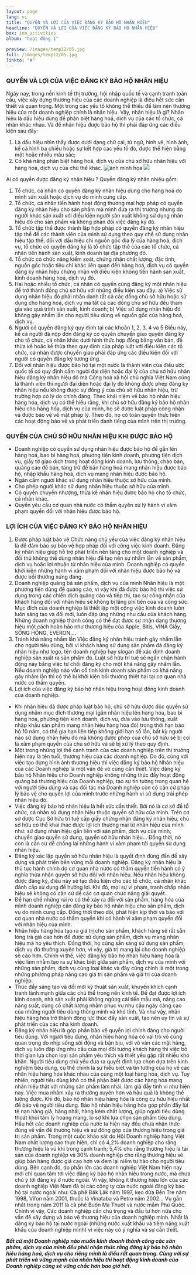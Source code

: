 ```yaml
---
layout: page
lang: vi
title: "QUYỀN VÀ LỢI CỦA VIỆC ĐĂNG KÝ BẢO HỘ NHÃN HIỆU"
headline: "QUYỀN VÀ LỢI CỦA VIỆC ĐĂNG KÝ BẢO HỘ NHÃN HIỆU"
box: inn_activities
album: "hoạt động 1"

preview: /images/temp12/05.jpg
full: /images/temp12/05.jpg
linkto: "#"
---
```


### QUYỀN VÀ LỢI CỦA VIỆC ĐĂNG KÝ BẢO HỘ NHÃN HIỆU
Ngày nay, trong nền kinh tế thị trường, hội nhập quốc tế và cạnh tranh toàn cầu, việc xây dựng thương hiệu của các doanh nghiệp là điều hết sức cần thiết và quan trọng. Một trong các yếu tố không thể thiếu để làm nên thương hiệu của một doanh nghiệp chính là nhãn hiệu.
Vậy, nhãn hiệu là gì? Nhãn hiệu là dấu hiệu dùng để phân biệt hàng hoá, dịch vụ của các tổ chức, cá nhân khác nhau.
Và để nhãn hiệu được bảo hộ thì phải đáp ứng các điều kiện sau đây:
1. Là dấu hiệu nhìn thấy được dưới dạng chữ cái, từ ngữ, hình vẽ, hình ảnh, kể cả hình ba chiều hoặc sự kết hợp các yếu tố đó, được thể hiện bằng một hoặc nhiều mầu sắc;
2. Có khả năng phân biệt hàng hoá, dịch vụ của chủ sở hữu nhãn hiệu với hàng hoá, dịch vụ của chủ thể khác.
![ảnh minh họa](https://mail.google.com/mail/u/0/#inbox/15dca51693ebec00?projector=1)
![](vidu-nhanhieu.jpg)   

Ai có quyền được đăng ký nhãn hiệu ? Quyền đăng ký nhãn nhiệu gồm:
1. Tổ chức, cá nhân có quyền đăng ký nhãn hiệu dùng cho hàng hoá do mình sản xuất hoặc dịch vụ do mình cung cấp.
2. Tổ chức, cá nhân tiến hành hoạt động thương mại hợp pháp có quyền đăng ký nhãn hiệu cho sản phẩm mà mình đưa ra thị trường nhưng do người khác sản xuất với điều kiện người sản xuất không sử dụng nhãn hiệu đó cho sản phẩm và không phản đối việc đăng ký đó.
3. Tổ chức tập thể được thành lập hợp pháp có quyền đăng ký nhãn hiệu tập thể để các thành viên của mình sử dụng theo quy chế sử dụng nhãn hiệu tập thể; đối với dấu hiệu chỉ nguồn gốc địa lý của hàng hoá, dịch vụ, tổ chức có quyền đăng ký là tổ chức tập thể của các tổ chức, cá nhân tiến hành sản xuất, kinh doanh tại địa phương đó.
4. Tổ chức có chức năng kiểm soát, chứng nhận chất lượng, đặc tính, nguồn gốc hoặc tiêu chí khác liên quan đến hàng hoá, dịch vụ có quyền đăng ký nhãn hiệu chứng nhận với điều kiện không tiến hành sản xuất, kinh doanh hàng hoá, dịch vụ đó.
5. Hai hoặc nhiều tổ chức, cá nhân có quyền cùng đăng ký một nhãn hiệu để trở thành đồng chủ sở hữu với những điều kiện sau đây:
a) Việc sử dụng nhãn hiệu đó phải nhân danh tất cả các đồng chủ sở hữu hoặc sử dụng cho hàng hoá, dịch vụ mà tất cả các đồng chủ sở hữu đều tham gia vào quá trình sản xuất, kinh doanh; 
b) Việc sử dụng nhãn hiệu đó không gây nhầm lẫn cho người tiêu dùng về nguồn gốc của hàng hoá, dịch vụ.
6. Người có quyền đăng ký quy định tại các khoản 1, 2, 3, 4 và 5 Điều này, kể cả người đã nộp đơn đăng ký có quyền chuyển giao quyền đăng ký cho tổ chức, cá nhân khác dưới hình thức hợp đồng bằng văn bản, để thừa kế hoặc kế thừa theo quy định của pháp luật với điều kiện các tổ chức, cá nhân được chuyển giao phải đáp ứng các điều kiện đối với người có quyền đăng ký tương ứng.
7. Đối với nhãn hiệu được bảo hộ tại một nước là thành viên của điều ước quốc tế có quy định cấm người đại diện hoặc đại lý của chủ sở hữu nhãn hiệu đăng ký nhãn hiệu đó mà Cộng hoà xã hội chủ nghĩa Việt Nam cũng là thành viên thì người đại diện hoặc đại lý đó không được phép đăng ký nhãn hiệu nếu không được sự đồng ý của chủ sở hữu nhãn hiệu, trừ trường hợp có lý do chính đáng.
Theo khái niệm về bảo hộ nhãn hiệu hàng hóa, dịch vụ có thể hiểu rằng, khi chủ sở hữu đăng ký bảo hộ nhãn hiệu cho hàng hóa, dịch vụ của mình, họ sẽ được luật pháp công nhận và được bảo vệ về mặt pháp lý. Theo đó, họ có toàn quyền thực hiện các hoạt động bảo vệ và phát triển danh tiếng của mình trên thị trường. 


### QUYỀN CỦA CHỦ SỞ HỮU NHÃN HIỆU KHI ĐƯỢC BẢO HỘ

- Doanh nghiệp có quyền sử dụng nhãn hiệu được bảo hộ để gắn lên hàng hoá, bao bì hàng hoá, phương tiện kinh doanh, phương tiện dịch vụ, giấy tờ giao dịch trong hoạt động kinh doanh, lưu thông, chào bán, quảng cáo để bán, tàng trữ để bán hàng hoá mang nhãn hiệu được bảo hộ, nhập khẩu hàng hoá, dịch vụ mang nhãn hiệu được bảo hộ.
- Ngăn cấm người khác sử dụng nhãn hiệu thuộc sở hữu của mình.
- Cho phép người khác sử dụng nhãn hiệu thuộc sở hữu của mình.
- Có quyền chuyển nhượng, thừa kế nhãn hiệu được bảo hộ cho tổ chức, cá nhân khác. 
- Quyền yêu cầu cơ quan nhà nước có thẩm quyền xử lý hành vi xâm phạm quyền đối với nhãn hiệu được bảo hộ.


### LỢI ÍCH CỦA VIỆC ĐĂNG KÝ BẢO HỘ NHÃN HIỆU
1. Được pháp luật bảo vệ
Chức năng chủ yếu của việc đăng ký nhãn hiệu là để đảm bảo sự bảo vệ hợp pháp đối với công việc kinh doanh. Đăng ký nhãn hiệu giúp hỗ trợ phát triển nền tảng cho một doanh nghiệp và đối thủ không thể dùng nhãn hiệu để tạo nên sự nhầm lẫn về sản phẩm, dịch vụ hoặc lợi nhuận từ nhãn hiệu của mình. Doanh nghiệp có quyền khởi kiện những hành vi xâm phạm đối với nhãn hiệu được bảo hộ và được bồi thường xứng đáng.
2. Doanh nghiệp quảng bá sản phẩm, dịch vụ của mình
Nhãn hiệu là một phương tiện dùng để quảng cáo, vì vậy khi đã được bảo hộ thì việc sử dụng trong các chiến dịch quảng cáo và tiếp thị, tạo sự công nhận của khách hàng đối với nhãn hiệu sẽ không bị lãng phí tiền của và công sức. Mục đích của doanh nghiệp là thiết lập một công việc kinh doanh luôn luôn sáng tạo và đổi mới, luôn đáp ứng những nhu cầu của khách hàng. Những doanh nghiệp thành công có thể đạt được sự nhận dạng thương hiệu một cách hoàn hảo như thương hiệu của Apple, Bitis, VINA Giầy, SÔNG HỒNG, EVERON....
3. Tránh khả năng nhầm lẫn 
Việc đăng ký nhãn hiệu tránh gây nhầm lẫn cho người tiêu dùng, bởi vì khách hàng sử dụng sản phẩm đã đăng ký nhãn hiệu như logo, tên doanh nghiệp hay slogan để xác định doanh nghiệp sản xuất ra sản phẩm đó. Luật sở hữu trí tuệ sẽ ngăn chặn hành động này bằng việc từ chối đăng ký cho một khả năng gây nhầm lẫn. Nếu doanh nghiệp nào vẫn cố tình kinh doanh sản phẩm có khả năng gây nhầm lẫn thì có thể bị khởi kiện bồi thường thiệt hại tại cơ quan nhà nước có thầm quyền.
4. Lợi ích của việc đăng ký bảo hộ nhãn hiệu trong hoạt đông kinh doanh của doanh nghiệp.
- Khi nhãn hiệu đã được pháp luật bảo hộ, chủ sở hữu được độc quyền sử dụng nhằm mục đích thương mại (gắn nhãn hiệu lên hàng hóa, bao bì hàng hóa, phương tiện kinh doanh, dịch vụ, đưa vào lưu thông, xuất nhập khẩu sản phẩm mang nhãn hiệu hàng hóa đó) trong thời hạn bảo hộ 10 năm, có thể gia hạn liên tiếp không giới hạn số lần, bất kỳ người nào sử dụng nhãn hiệu đó mà không được phép của chủ sở hữu sẽ bị coi là xâm phạm quyền của chủ sở hữu và sẽ bị xử lý theo quy định.
- Một trong những lợi thế cạnh tranh của các doanh nghiệp trên thị trường hiện nay là tên tuổi, thương hiệu của các doanh nghiệp. Do đó, cùng với việc tạo dựng hình ảnh thương hiệu thì việc đăng ký bảo hộ Nhãn hiệu của các Doanh nghiệp là một vấn đề vô cùng cần thiết. Việc đăng ký bảo hộ Nhãn hiệu cho Doanh nghiệp không những thúc đầy hoạt động quảng bá thương hiệu của Doanh nghiệp, tạo sự tin tưởng trong quan hệ với người tiêu dùng và các đối tác mà Doanh nghiệp còn có căn cứ pháp lý bảo vệ cho quyền lợi của mình trước những hành vi sử dụng trái phép nhãn hiệu đó.
- Việc đăng ký bảo hộ nhãn hiệu là hết sức cần thiết. Bởi nó là cơ sở để tổ chức, cá nhân sử dụng nhãn hiệu thuộc quyền sở hữu của mình. Trên cơ sở được Cục Sở hữu trí tuệ cấp giấy chứng nhận đăng ký nhãn hiệu, chủ sở hữu có thể khai thác được lợi ích thương mại từ  nhãn hiệu của mình như: sử dụng nhãn hiệu gắn liền với sản phẩm, dịch vụ của mình; chuyển giao quyền sử dụng, quyền sở hữu nhãn hiệu... Đồng thời, nó còn là căn cứ để chống lại những hành vi xâm phạm tới quyền sử dụng nhãn hiệu.
- Đăng ký xác lập quyền sở hữu nhãn hiệu là quyết định đúng đắn để xây dựng và phát triển bền vững mỗi doanh nghiệp. Đăng ký nhãn hiệu là thủ tục hành chính do cơ quan nhà nước có thẩm quyền tiến hành có ý nghĩa thừa nhận quyền sở hữu đối với nhãn hiệu. Nếu nhãn hiệu không được đăng ký, điều này sẽ tạo điều kiện cho các tổ chức, cá nhân khác đánh cắp sử dụng để hưởng lợi. Khi đó, mọi sự vi phạm, tranh chấp nhãn hiệu sẽ không có căn cứ để các cơ quan chức năng giải quyết. 
- Để hạn chế những rủi ro có thể xảy ra đối với sản phẩm, hàng hóa của mình doanh nghiệp cần đăng ký bảo hộ nhãn hiệu cho sản phẩm, dịch vụ do mình cung cấp. Đồng thời theo dõi, phát hiện kịp thời và báo với cơ quan nhà nước có thẩm quyền khi có hành vi xâm phạm quyền đối với nhãn hiệu của mình.
- Nhãn hiệu hàng hóa tạo ra giá trị cho sản phẩm, khách hàng sẽ rất sẵn lòng trả giá cao hơn để được sử dụng sản phẩm, dịch vụ mang nhãn hiệu mà họ yêu thích. Đồng thời, họ cũng sẵn sàng sử dụng sản phẩm, dịch vụ đó thường xuyên hơn, vì vậy, giá trị mang lại cho doanh nghiệp sẽ cao hơn. Chính vì thế, việc đăng ký bảo hộ nhãn hiệu hàng hóa là việc làm nhằm tạo ra sự khác biệt giữa sản phẩm, dịch vụ của mình với những sản phẩm, dịch vụ cùng loại khác và đây cũng chính là một trong những phương pháp nâng cao giá trị sản phẩm và giá trị của doanh nghiệp. 
- Thúc đẩy sáng tạo và đổi mới kỹ thuật sản  xuất, khuyến khích cạnh tranh lành mạnh giữa các chủ thể trong nền kinh tế. Để đạt được lợi ích kinh doanh, nhà sản xuất phải không ngừng cải tiến mẫu mã, nâng cao năng suất, củng cố chất lượng nhằm phục vụ nhu cầu ngày càng cao của những người tiêu dùng thông minh và khó tính. Và như vậy, nhãn hiệu hàng hóa trở thành động lực thúc đẩy sản xuất, tạo nên uy tín và sự phát triển của các nhà kinh doanh.
- Đăng ký nhãn hiệu là góp phần bảo vệ quyền lợi chính đáng cho người tiêu dùng. 
Với người tiêu dùng, nhãn hiệu hàng hóa có vai trò vô cùng quan trọng do nhịp sống sôi động và bận bịu, với vô vàn các mặt hàng, dịch vụ luôn đáp ứng nhu cầu của mọi đối tượng khách hàng thì việc bỏ thời gian lựa chọn loại sản phẩm yêu thích và thiết yếu gặp rất nhiều khó khăn. Người tiêu dùng chủ yếu đưa ra quyết định lựa chọn dựa trên kinh nghiệm tiêu dùng, cụ thể chính là sự hiểu biết và tin tưởng của họ về các nhãn hiệu hàng hóa khác nhau của cùng một loại hàng hóa, dịch vụ. Tuy nhiên, người tiêu dùng khó có thể phân biệt được các hàng hóa mang nhãn hiệu thật với những sản phẩm làm nhái, làm giả đầy tinh vi như hiện nay. Việc mua nhầm xảy ra thường xuyên hơn và hậu quả là không thể lường được. Khi đó, bảo hộ nhãn hiệu hàng hóa là công cụ hữu hiệu nhất để bảo vệ người tiêu dùng. Bảo hộ nhãn hiệu hàng hóa góp phần đẩy lùi tệ nạn hàng giả, hàng nhái, hàng kém chất lượng, giúp người tiêu dùng thoát khỏi tâm lý hoang mang, lo sợ khi lựa chọn sản phẩm tiêu dùng.
Hầu hết các doanh nghiệp của nước ta hiện nay đều chưa nhận thức đúng về vấn đề thương hiệu và sự đóng góp của thương hiệu trong giá trị sản phẩm. Trong một cuộc khảo sát do Hội Doanh nghiệp hàng Việt Nam chất lượng cao thực hiện, chỉ có 4,2% doanh nghiệp cho rằng thương hiệu là vũ khí trong cạnh tranh; 5,4% cho rằng thương hiệu là tài sản của doanh nghiệp và 30% doanh nghiệp cho rằng thương hiệu sẽ giúp bán hàng được giá cao hơn và đem lại niềm tự hào cho người tiêu dùng.
Bên cạnh đó, do phần lớn các doanh nghiệp Việt Nam hiện nay mới chỉ quan tâm tới việc đăng ký bảo hộ nhãn hiệu trong nước, mà chưa chú ý tới đăng ký ở nước ngoài. Vì vậy, không ít thương hiệu lớn của các doanh nghiệp Việt Nam đã bị các công ty của nước ngoài đăng ký bảo hộ tại nước ngoài như: Cà phê Đăk Lăk năm 1997, kẹo dừa Bến Tre năm 1998, Vifon năm 2001, thuốc lá Vinataba và Petro năm 2002… Vụ gần nhất trong năm 2011 là cà phê Buôn Ma Thuột và nước mắm Phú Quốc.
Chính vì vậy, Các doanh nghiệp cần chú trọng và đầu tư hơn nữa cho vấn đề xây dựng và bảo vệ thương hiệu của doanh nghiệp mình. Nhất là đăng ký bảo hộ tại nước ngoài (những nước xuất khẩu và tiềm năng xuất khẩu của doanh nghiệp mình) vì việc này có ý nghĩa và sự cần thiết.

***Bất cứ một Doanh nghiệp nào muốn kinh doanh thành công các sản phẩm, dịch vụ của mình đều phải nhận thức rằng đăng ký bảo hộ nhãn hiệu hàng hoá, dịch vụ cho riêng mình là điều rất quan trọng. Cùng với sự phát triển và vững mạnh của nhãn hiệu thì hoạt động kinh doanh của Doanh nghiệp cũng sẽ vững chắc hơn bao giờ hết.***

